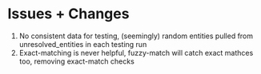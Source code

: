 <h1>Issues + Changes</h1>

<ol>
  <li> No consistent data for testing, (seemingly) random entities pulled from unresolved_entities in each testing run</li>
  <li> Exact-matching is never helpful, fuzzy-match will catch exact mathces too, removing exact-match checks</li>
  
  
</ol>
